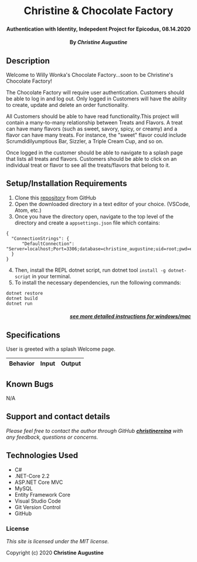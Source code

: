 # <h1 align = "center"> Christine & Chocolate Factory

<!-- <img align = "center">

![Preview](./Factory/wwwroot/) -->

##### <h4 align = "center">  Authentication with Identity, Indepedent Project for Epicodus, 08.14.2020

#### <h4 align = "center"> By _**Christine Augustine**_

## Description

Welcome to Willy Wonka's Chocolate Factory...soon to be Christine's Chocolate Factory!

The Chocolate Factory will require user authentication. Customers should be able to log in and log out. Only logged in Customers will have the ability to create, update and delete an order functionality. 

All Customers should be able to have read functionality.This project will contain a many-to-many relationship between Treats and Flavors. A treat can have many flavors (such as sweet, savory, spicy, or creamy) and a flavor can have many treats. For instance, the "sweet" flavor could include Scrumdidilyumptious Bar, Sizzler, a Triple Cream Cup, and so on. 

Once logged in the customer should be able to navigate to a splash page that lists all treats and flavors. Customers should be able to click on an individual treat or flavor to see all the treats/flavors that belong to it.


## Setup/Installation Requirements 

1. Clone this [repository](https://github.com/christinereina/Wonka.Solution) from GitHub
2. Open the downloaded directory in a text editor of your choice. (VSCode, Atom, etc.)
3. Once you have the directory open, navigate to the top level of the directory and create a `appsettings.json` file which contains:
```
{
  "ConnectionStrings": {
      "DefaultConnection": "Server=localhost;Port=3306;database=christine_augustine;uid=root;pwd=epicodus;"
  }
}
```
4. Then, install the REPL dotnet script, run dotnet tool `install -g dotnet-script` in your terminal.
5. To install the necessary dependencies, run the following commands:
```
dotnet restore
dotnet build
dotnet run
```
<h5 align = "right">

[see more detailed instructions for windows/mac](https://www.learnhowtoprogram.com/c-and-net/getting-started-with-c/installing-and-configuring-mysql) 

## Specifications

User is greeted with a splash Welcome page. 

| Behavior   |   Input   |  Output | 
|----------|:-------------:|------:|

## Known Bugs

N/A

## Support and contact details

_Please feel free to contact the author through GitHub **[christinereina](https://github.com/christinereina)** with any feedback, questions or concerns._


## Technologies Used

* C# 
* .NET-Core 2.2
* ASP.NET Core MVC
* MySQL
* Entity Framework Core
* Visual Studio Code
* Git Version Control 
* GitHub

### License

*This site is licensed under the MIT license.*

Copyright (c) 2020 **Christine Augustine**